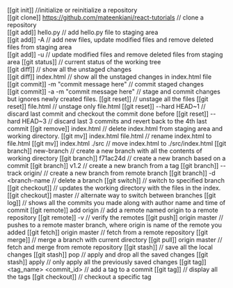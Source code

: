 [[git init]]   //initialize or reinitialize a repository   
[[git clone]] https://github.com/mateenkiani/react-tutorials     // clone a repository  
[[git add]] hello.py     // add hello.py file to staging area  
[[git add]] -A           // add new files, update modified files and remove deleted files from staging area  
[[git add]] -u           // update modified files and remove deleted files from staging area
[[git status]]     // current status of the working tree  
[[git diff]]              // show all the unstaged changes  
[[git diff]] index.html   // show all the unstaged changes in index.html file  
[[git commit]] -m "commit message here"       // commit staged changes  
[[git commit]] -a -m "commit message here"    // stage and commit changes but ignores newly created files.
[[git reset]]              // unstage all the files
[[git reset]] file.html    // unstage only file.html
[[git reset]] --hard HEAD~1        // discard last commit and checkout the commit done before
[[git reset]] --hard HEAD~3        // discard last 3 commits and revert back to the 4th last commit
[[git remove]] index.html     // delete index.html from staging area and working directory.
[[git mv]] index.html file.html        // rename index.html to file.html
[[git mv]] index.html ./src            // move index.html to ./src/index.html
[[git branch]] new-branch    // create a new branch with all the contents of working directory
[[git branch]] <new-branch> f71ac24d     // create a new branch based on a commit
[[git branch]] <new-branch> v1.2         // create a new branch from a tag
[[git branch]] --track <new-branch> origin/<base-branch> // create a new branch from remote branch
[[git branch]] -d <branch-name    // delete a branch
[[git switch]] <branch-name>  // switch to specified branch
[[git checkout]]                     // updates the working directory with the files in the index.
[[git checkout]] master              // alternate way to switch between branches
[[git log]]      // shows all the commits you made along with author name and time of commit
[[git remote]] add origin <repo-url>     // add a remote named origin to a remote repository
[[git remote]] -v    // verify the remotes
[[git push]] origin master       // pushes to a remote master branch, where origin is name of the remote you added
[[git fetch]] origin master     // fetch from a remote repository
[[git merge]] <branch-name>      // merge a branch with current directory
[[git pull]] origin master      // fetch and merge from remote repository
[[git stash]]             // save all the local changes
[[git stash]] pop         // apply and drop all the saved changes
[[git stash]] apply       // only apply all the previously saved changes
[[git tag]] <tag_name> <commit_id>       // add a tag to a commit
[[git tag]]                              // display all the tags
[[git checkout]] <tag>                   // checkout a specific tag